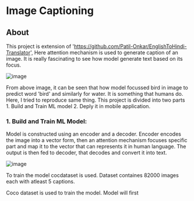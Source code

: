 # Image Captioning  


## About  

This project is extension of 'https://github.com/Patil-Onkar/EnglishToHindi-Translator', Here attention mechanism is used to generate caption of an image. It is really fascinating to see how model generate text based on its focus.  

![image](https://user-images.githubusercontent.com/39105103/121126608-14f81280-c846-11eb-8578-be330208238b.png)  


From above image, it can be seen that how model focussed bird in image to predict word 'bird' and similarly for water. It is something that humans do.  
Here, I tried to reproduce same thing. This project is divided into two parts 1. Build and Train ML model 2. Deply it in mobile application.  

### 1. Build and Train ML Model:  

Model is constructed using an encoder and a decoder. Encoder encodes the image into a vector form, then an attention mechanism focuses specific part and map it to the vector that can represents it in human language. The output is then fed to decoder, that decodes and convert it into text.  

![image](https://user-images.githubusercontent.com/39105103/121139497-72945b00-c856-11eb-809f-912076cdca06.png)  

To train the model cocdataset is used. Dataset containes 82000 images each with atleast 5 captions.

Coco dataset is used to train the model. Model will first 


 
